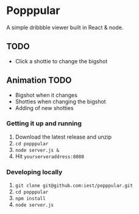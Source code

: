 # Popppular

A simple dribbble viewer built in React & node.

## TODO
- Click a shottie to change the bigshot

## Animation TODO
- Bigshot when it changes
- Shotties when changing the bigshot
- Adding of new shotties

### Getting it up and running

1. Download the latest release and unzip
2. `cd popppular`
3. `node server.js &`
4. Hit `yourserveraddress:8080`

### Developing locally

1. `git clone git@github.com:iest/popppular.git`
2. `cd popppular`
3. `npm install`
4. `node server.js`
